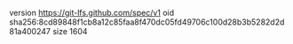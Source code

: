 version https://git-lfs.github.com/spec/v1
oid sha256:8cd89848f1cb8a12c85faa8f470dc05fd49706c100d28b3b5282d2d81a400247
size 1604
